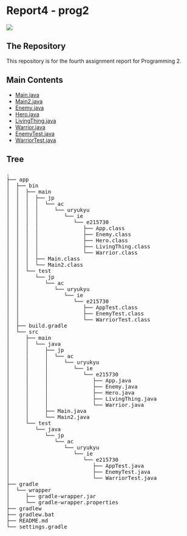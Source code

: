 # Report4 - prog2
<img src="https://img.shields.io/github/languages/code-size/kei-academic/report4">

## The Repository

This repository is for the fourth assignment report for Programming 2.

## Main Contents

- [Main.java](https://github.com/kei-academic/report4/blob/main/app/src/main/java/Main.java)
- [Main2.java](https://github.com/kei-academic/report4/blob/main/app/src/main/java/Main2.java)
- [Enemy.java](https://github.com/kei-academic/report4/blob/main/app/src/main/java/jp/ac/uryukyu/ie/e215730/Enemy.java)
- [Hero.java](https://github.com/kei-academic/report4/blob/main/app/src/main/java/jp/ac/uryukyu/ie/e215730/Hero.java)
- [LivingThing.java](https://github.com/kei-academic/report4/blob/main/app/src/main/java/jp/ac/uryukyu/ie/e215730/LivingThing.java)
- [Warrior.java](https://github.com/kei-academic/report4/blob/main/app/src/main/java/jp/ac/uryukyu/ie/e215730/Warrior.java)
- [EnemyTest.java](https://github.com/kei-academic/report4/blob/main/app/src/test/java/jp/ac/uryukyu/ie/e215730/EnemyTest.java)
- [WarriorTest.java](https://github.com/kei-academic/report4/blob/main/app/src/test/java/jp/ac/uryukyu/ie/e215730/WarriorTest.java)

## Tree

<pre>
.
├── app
│  ├── bin
│  │  ├── main
│  │  │  ├── jp
│  │  │  │  └── ac
│  │  │  │     └── uryukyu
│  │  │  │        └── ie
│  │  │  │           └── e215730
│  │  │  │              ├── App.class
│  │  │  │              ├── Enemy.class
│  │  │  │              ├── Hero.class
│  │  │  │              ├── LivingThing.class
│  │  │  │              └── Warrior.class
│  │  │  ├── Main.class
│  │  │  └── Main2.class
│  │  └── test
│  │     └── jp
│  │        └── ac
│  │           └── uryukyu
│  │              └── ie
│  │                 └── e215730
│  │                    ├── AppTest.class
│  │                    ├── EnemyTest.class
│  │                    └── WarriorTest.class
│  ├── build.gradle
│  └── src
│     ├── main
│     │  └── java
│     │     ├── jp
│     │     │  └── ac
│     │     │     └── uryukyu
│     │     │        └── ie
│     │     │           └── e215730
│     │     │              ├── App.java
│     │     │              ├── Enemy.java
│     │     │              ├── Hero.java
│     │     │              ├── LivingThing.java
│     │     │              └── Warrior.java
│     │     ├── Main.java
│     │     └── Main2.java
│     └── test
│        └── java
│           └── jp
│              └── ac
│                 └── uryukyu
│                    └── ie
│                       └── e215730
│                          ├── AppTest.java
│                          ├── EnemyTest.java
│                          └── WarriorTest.java
├── gradle
│  └── wrapper
│     ├── gradle-wrapper.jar
│     └── gradle-wrapper.properties
├── gradlew
├── gradlew.bat
├── README.md
└── settings.gradle
</pre>
